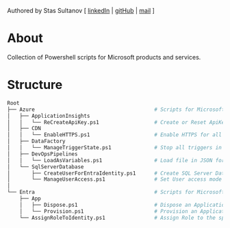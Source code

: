 Authored by Stas Sultanov [ [linkedIn](https://www.linkedin.com/in/stas-sultanov) | [gitHub](https://github.com/stas-sultanov) | [mail](mailto:stas.sultanov@outlook.com) ]

# About
Collection of Powershell scripts for Microsoft products and services.

# Structure

```bash
Root
├── Azure                                       # Scripts for Microsoft Azure services.
│   ├── ApplicationInsights
│   │   └── ReCreateApiKey.ps1                  # Create or Reset ApiKey with name specified.
│   ├── CDN
│   │   └── EnableHTTPS.ps1                     # Enable HTTPS for all CDN profiles.
│   ├── DataFactory
│   │   └── ManageTriggerState.ps1              # Stop all triggers in specified Azure DataFactory instance.
│   ├── DevOpsPipelines
│   │   └── LoadAsVariables.ps1                 # Load file in JSON format as Azure DevOps Pipeline variables.
│   └── SqlServerDatabase
│       ├── CreateUserForEntraIdentity.ps1      # Create SQL Server Database User for Identity within the Entra ID tenant.
│       └── ManageUserAccess.ps1                # Set User access mode for the specified Sql Server Database.
│
└── Entra                                       # Scripts for Microsoft Entra services.
    ├── App
    │   ├── Dispose.ps1                         # Dispose an Application Registration within the Entra ID tenant.
    │   └── Provision.ps1                       # Provision an Application Registration within the Entra ID tenant.
    └── AssignRoleToIdentity.ps1                # Assign Role to the specified Identity within the Entra ID tenant.
```
